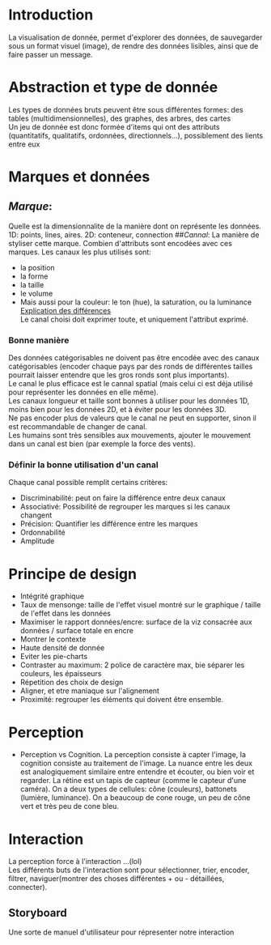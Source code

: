 # Introduction
La visualisation de donnée, permet d'explorer des données, de sauvegarder sous un format visuel (image), de rendre des données lisibles, ainsi que de faire passer un message.


# Abstraction et type de donnée
Les types de données bruts peuvent être sous différentes formes: des tables (multidimensionnelles), des graphes, des arbres, des cartes  
Un jeu de donnée est donc formée d'items qui ont des attributs (quantitatifs, qualitatifs, ordonnées, directionnels...), possiblement des lients entre eux

# Marques et données

## _Marque_: 
Quelle est la dimensionnalite de la manière dont on représente les données. 1D: points, lines, aires. 2D: conteneur, connection
##_Cannal_:
La manière de styliser cette marque. Combien d'attributs sont encodées avec ces marques. 
Les canaux les plus utilisés sont:
* la position
* la forme
* la taille
* le volume
* Mais aussi pour la couleur: le ton (hue), la saturation, ou la luminance
[Explication des différences](https://upload.wikimedia.org/wikipedia/commons/thumb/c/cb/HSL_color_solid_cylinder_alpha_lowgamma.png/197px-HSL_color_solid_cylinder_alpha_lowgamma.png)  
Le canal choisi doit exprimer toute, et uniquement l'attribut exprimé. 
### Bonne manière
Des données catégorisables ne doivent pas être encodée avec des canaux catégorisables (encoder chaque pays par des ronds de différentes tailles pourrait laisser entendre que les gros ronds sont plus importants).  
Le canal le plus efficace est le cannal spatial (mais celui ci est déja utilisé pour représenter les données en elle même).   
Les canaux longueur et taille sont bonnes à utiliser pour les données 1D, moins bien pour les données 2D, et à éviter pour les données 3D.  
Ne pas encoder plus de valeurs que le canal ne peut en supporter, sinon il est recommandable de changer de canal.  
Les humains sont très sensibles aux mouvements, ajouter le mouvement dans un canal est bien (par exemple la force des vents).
### Définir la bonne utilisation d'un canal
Chaque canal possible remplit certains critères:
* Discriminabilité: peut on faire la différence entre deux canaux
* Associativé: Possibilité de regrouper les marques si les canaux changent
* Précision: Quantifier les différence entre les marques
* Ordonnabilité
* Amplitude


# Principe de design
* Intégrité graphique
* Taux de mensonge: taille de l'effet visuel montré sur le graphique / taille de l'effet dans les données
* Maximiser le rapport données/encre: surface de la viz consacrée aux données / surface totale en encre
* Montrer le contexte
* Haute densité de donnée
* Eviter les pie-charts
* Contraster au maximum: 2 police de caractère max, bie séparer les couleurs, les épaisseurs
* Répetition des choix de design 
* Aligner, et etre maniaque sur l'alignement
* Proximité: regrouper les éléments qui doivent être ensemble.

# Perception
* Perception vs Cognition. La perception consiste à capter l'image, la cognition consiste au traitement de l'image. 
La nuance entre les deux est analogiquement similaire entre entendre et écouter, ou bien voir et regarder.
La rétine est un tapis de capteur (comme le capteur d'une caméra). On a deux types de cellules: cône (couleurs), battonets (lumière, luminance). On a beaucoup de cone rouge, un peu de cône vert et très peu de cone bleu.


# Interaction
La perception force à l'interaction ...(lol)  
Les différents buts de l'interaction sont pour sélectionner, trier, encoder, filtrer, naviguer(montrer des choses différentes + ou - détaillées, connecter).

## Storyboard
Une sorte de manuel d'utilisateur pour répresenter notre interaction
